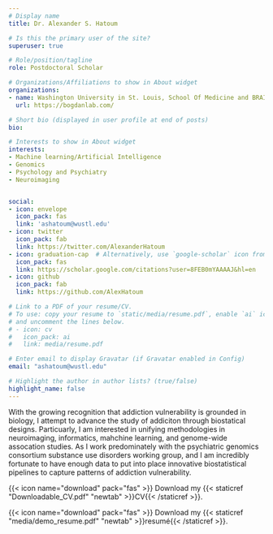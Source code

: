 ```yaml
---
# Display name
title: Dr. Alexander S. Hatoum

# Is this the primary user of the site?
superuser: true

# Role/position/tagline
role: Postdoctoral Scholar

# Organizations/Affiliations to show in About widget
organizations:
- name: Washington University in St. Louis, School Of Medicine and BRAIN Lab
  url: https://bogdanlab.com/

# Short bio (displayed in user profile at end of posts)
bio: 

# Interests to show in About widget
interests:
- Machine learning/Artificial Intelligence
- Genomics
- Psychology and Psychiatry
- Neuroimaging


social:
- icon: envelope
  icon_pack: fas
  link: 'ashatoum@wustl.edu'
- icon: twitter
  icon_pack: fab
  link: https://twitter.com/AlexanderHatoum
- icon: graduation-cap  # Alternatively, use `google-scholar` icon from `ai` icon pack
  icon_pack: fas
  link: https://scholar.google.com/citations?user=8FEB0mYAAAAJ&hl=en
- icon: github
  icon_pack: fab
  link: https://github.com/AlexHatoum

# Link to a PDF of your resume/CV.
# To use: copy your resume to `static/media/resume.pdf`, enable `ai` icons in `params.toml`, 
# and uncomment the lines below.
# - icon: cv
#   icon_pack: ai
#   link: media/resume.pdf

# Enter email to display Gravatar (if Gravatar enabled in Config)
email: "ashatoum@wustl.edu"

# Highlight the author in author lists? (true/false)
highlight_name: false
---
```


With the growing recognition that addiction vulnerability is grounded in biology, I attempt to advance the study of addiciton through biostatical designs. Particuarly, I am interested in unifying methodologies in neuroimaging, informatics, mahchine learning, and genome-wide assocation studies. As I work predominately with the psychiatric genomics consortium substance use disorders working group, and I am incredibly fortunate to have enough data to put into place innovative biostatistical pipelines to capture patterns of addiction vulnerability. 

{{< icon name="download" pack="fas" >}} Download my {{< staticref "Downloadable_CV.pdf" "newtab" >}}CV{{< /staticref >}}.

{{< icon name="download" pack="fas" >}} Download my {{< staticref "media/demo_resume.pdf" "newtab" >}}resumé{{< /staticref >}}.
